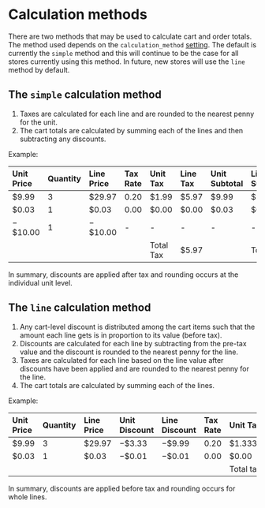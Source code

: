 # Calculation methods

There are two methods that may be used to calculate cart and order totals. The method used depends on the `calculation_method` [setting](https://docs.moltin.com/api/advanced/settings). The default is currently the `simple` method and this will continue to be the case for all stores currently using this method. In future, new stores will use the `line` method by default.

## The `simple` calculation method 

1. Taxes are calculated for each line and are rounded to the nearest penny for the unit.
2. The cart totals are calculated by summing each of the lines and then subtracting any discounts.

Example:

|  Unit Price | Quantity | Line Price | Tax Rate | Unit Tax | Line Tax | Unit Subtotal | Line Subtotal | Total |
| :--- | :--- | :--- | :--- | :--- | :--- | :--- | :--- | :--- |
| $9.99 | 3 | $29.97 | 0.20 | $1.99 | $5.97 | $9.99 | $29.97 | $35.94 |
| $0.03 | 1 | $0.03 | 0.00 | $0.00 | $0.00 | $0.03 | $0.03 | $0.03 |
| −$10.00 | 1 | −$10.00 | - | - | - | - | - | -$10.00 |
|  |  |  |  | Total Tax | $5.97 |  | Total | $25.97 |

In summary, discounts are applied after tax and rounding occurs at the individual unit level.

## The `line` calculation method

1. Any cart-level discount is distributed among the cart items such that the amount each line gets is in proportion to its value \(before tax\).
2. Discounts are calculated for each line by subtracting from the pre-tax value and the discount is rounded to the nearest penny for the line.
3. Taxes are calculated for each line based on the line value after discounts have been applied and are rounded to the nearest penny for the line.
4. The cart totals are calculated by summing each of the lines.

Example:

| Unit Price | Quantity | Line Price | Unit Discount | Line Discount | Tax Rate | Unit Tax | Line Tax | Unit Subtotal | Line Subtotal | Total |
| :--- | :--- | :--- | :--- | :--- | :--- | :--- | :--- | :--- | :--- | :--- |
| $9.99 | 3 | $29.97 | −$3.33 | −$9.99 | 0.20 | $1.3333r | $4.00 | $5.3266666667 | $19.97 | $23.97 |
| $0.03 | 1 | $0.03 | −$0.01 | −$0.01 | 0.00 | $0.00 | $0.00 | $0.02 | $0.02 | $ 0.02 |
|  |  |  |  |  |  | Total tax | $4.00 |  | Total | $23.99 |

In summary, discounts are applied before tax and rounding occurs for whole lines.



